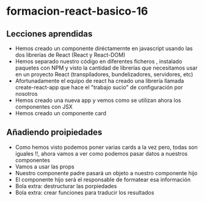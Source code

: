 # formacion-react-basico-16

## Lecciones aprendidas

* Hemos creado un componente diréctamernte en javascript usando las dos librerías de React (React y React-DOM)
* Hemos separado nuestro código en diferentes ficheros , instalado paquetes con NPM y visto la cantidad de librerías que necesitamos usar en un proyecto React (transpiladores, bundelizadores, servidores, etc)
* Afortunadamente el equipo de react ha creado una librería llamada create-react-app que hace el "trabajo sucio" de configuración por nosotros
* Hemos creado una nueva app y vemos como se utilizan ahora los componentes con JSX
* Hemos creado un componente card

## Añadiendo proipiedades

* Como hemos visto podemos poner varias cards a la vez pero, todas son iguales !!, ahora vamos a ver como podemos pasar datos a nuestros componentes
* Vamos a usar las props
* Nuestro componente padre pasará un objeto a nuestro componente hijo
* El componente hijo será el responsable de formatear esa información
* Bola extra: destructurar las porpiedades
* Bola extra: crear funciones para traducir los resultados
